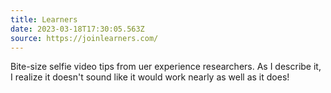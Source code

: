 ```yaml
---
title: Learners
date: 2023-03-18T17:30:05.563Z
source: https://joinlearners.com/
---
```

Bite-size selfie video tips from uer experience researchers. As I describe it, I realize it doesn't sound like it would work nearly as well as it does!